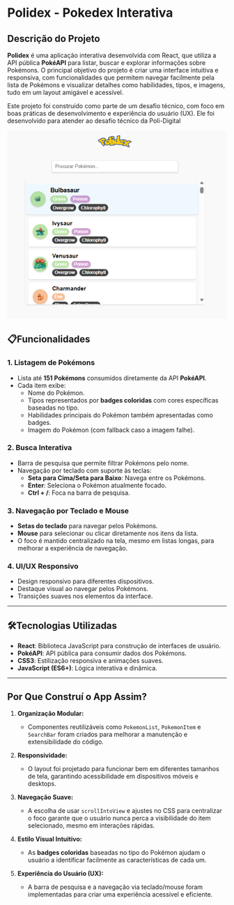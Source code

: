 # **Polidex - Pokedex Interativa**

## **Descrição do Projeto**
**Polidex** é uma aplicação interativa desenvolvida com React, que utiliza a API pública **PokéAPI** para listar, buscar e explorar informações sobre Pokémons. O principal objetivo do projeto é criar uma interface intuitiva e responsiva, com funcionalidades que permitem navegar facilmente pela lista de Pokémons e visualizar detalhes como habilidades, tipos, e imagens, tudo em um layout amigável e acessível.

Este projeto foi construído como parte de um desafio técnico, com foco em boas práticas de desenvolvimento e experiência do usuário (UX).
Ele foi desenvolvido para atender ao desafio técnico da Poli-Digital

![Interface da Polidex](https://raw.githubusercontent.com/msotech/Polidex/main/src/assets/polidex.png)


## 📋**Funcionalidades**

### **1. Listagem de Pokémons**
- Lista até **151 Pokémons** consumidos diretamente da API **PokéAPI**.
- Cada item exibe:
  - Nome do Pokémon.
  - Tipos representados por **badges coloridas** com cores específicas baseadas no tipo.
  - Habilidades principais do Pokémon também apresentadas como badges.
  - Imagem do Pokémon (com fallback caso a imagem falhe).

### **2. Busca Interativa**
- Barra de pesquisa que permite filtrar Pokémons pelo nome.
- Navegação por teclado com suporte às teclas:
  - **Seta para Cima/Seta para Baixo**: Navega entre os Pokémons.
  - **Enter**: Seleciona o Pokémon atualmente focado.
  - **Ctrl + /**: Foca na barra de pesquisa.

### **3. Navegação por Teclado e Mouse**
- **Setas do teclado** para navegar pelos Pokémons.
- **Mouse** para selecionar ou clicar diretamente nos itens da lista.
- O foco é mantido centralizado na tela, mesmo em listas longas, para melhorar a experiência de navegação.

### **4. UI/UX Responsivo**
- Design responsivo para diferentes dispositivos.
- Destaque visual ao navegar pelos Pokémons.
- Transições suaves nos elementos da interface.

---

## 🛠️**Tecnologias Utilizadas**

- **React**: Biblioteca JavaScript para construção de interfaces de usuário.
- **PokéAPI**: API pública para consumir dados dos Pokémons.
- **CSS3**: Estilização responsiva e animações suaves.
- **JavaScript (ES6+)**: Lógica interativa e dinâmica.

---

## **Por Que Construí o App Assim?**

1. **Organização Modular:**
   - Componentes reutilizáveis como `PokemonList`, `PokemonItem` e `SearchBar` foram criados para melhorar a manutenção e extensibilidade do código.

2. **Responsividade:**
   - O layout foi projetado para funcionar bem em diferentes tamanhos de tela, garantindo acessibilidade em dispositivos móveis e desktops.

3. **Navegação Suave:**
   - A escolha de usar `scrollIntoView` e ajustes no CSS para centralizar o foco garante que o usuário nunca perca a visibilidade do item selecionado, mesmo em interações rápidas.

4. **Estilo Visual Intuitivo:**
   - As **badges coloridas** baseadas no tipo do Pokémon ajudam o usuário a identificar facilmente as características de cada um.

5. **Experiência do Usuário (UX):**
   - A barra de pesquisa e a navegação via teclado/mouse foram implementadas para criar uma experiência acessível e eficiente.




